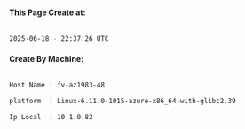 
   
#### This Page Create at:

```bash

2025-06-18 - 22:37:26 UTC

```

#### Create By Machine:

```bash

Host Name : fv-az1983-48

platform  : Linux-6.11.0-1015-azure-x86_64-with-glibc2.39

Ip Local  : 10.1.0.82

```

